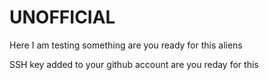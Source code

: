 # UNOFFICIAL

Here I am testing something are you ready for this aliens

SSH key added to your github account are you reday for this
